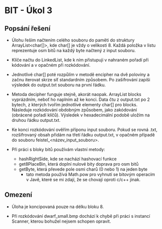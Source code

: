 # BIT - Úkol 3

## Popsání řešení

* Úlohu řeším načtením celého souboru do paměti do struktury ArrayList<char[]>, kde char[] je vždy o velikosti 8. Každá položka v listu reprezentuje osm bitů na každý byte načtený z input souboru. 

* Klíče načtu do LinkedList<String>, kde k ním přistupuji v nahraném pořadí při kódování a v opačném při rozkódování. 

* Jednotlivé char[] poté rozpůlím v metodě encipher na dvě poloviny a začnu iterovat skrze síť standardním způsobem. Po zašifrování zapíši výsledek do output.txt souboru na první řádku.

* Metoda decipher funguje stejně, akorát naopak. ArrayList blocks vyprázdním, neboť ho naplním až ke konci. Data čtu z output.txt po 2 bytech, z kterých tvořím jednotlivé elementy char[] pro blocks. Následuje rozkódování obdobným způsobem, jako zakódování (obrácené pořadí klíčů). Výsledek v hexadecimální podobě uložím na druhou řádku output.txt.

* Ke konci rozkódování ověřím příponu input souboru. Pokud se rovná .txt, rozšifrovaný obsah přidám na třetí řádku output.txt, v opačném případě do souboru feistel_<název_input_souboru>. 

* Při práci s bloky bitů používám vlastní metody:
    * hashRightSide, kde se nachází hashovací funkce
    * get8PlaceBin, která doplní nulové bity doprava pro osm bitů
    * getByte, která převede pole osmi charů (0 nebo 1) na jeden byte
        * tato metoda používá Math.pow pro vyhnutí se bitovým operacím v Javě, které se mi zdají, že se chovají oproti c/c++ jinak.

## Omezení

* Úloha je koncipovaná pouze na délku bloku 8. 

* Při rozkódování dwarf_small.bmp dochází k chybě při práci s instancí Scanner, kterou bohužel nejsem schopen opravit. 
